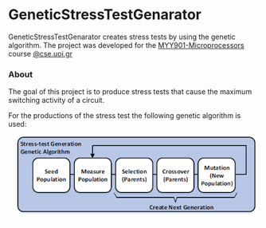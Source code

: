 # GeneticStressTestGenarator
 GeneticStressTestGenarator creates stress tests by using the genetic algorithm.
 The project was developed for the [MYY901-Microprocessors](https://www.cse.uoi.gr/course/microprocessors/?lang=en) course [@cse.uoi.gr](https://www.cs.uoi.gr/)
 
 ### About
 The goal of this project is to produce stress tests  that cause 
 the maximum switching activity of a circuit.
 
 For the productions of the stress test the following genetic algorithm is used:
 ![Genetic Algorithm](./geneticAlgorithm.png)
